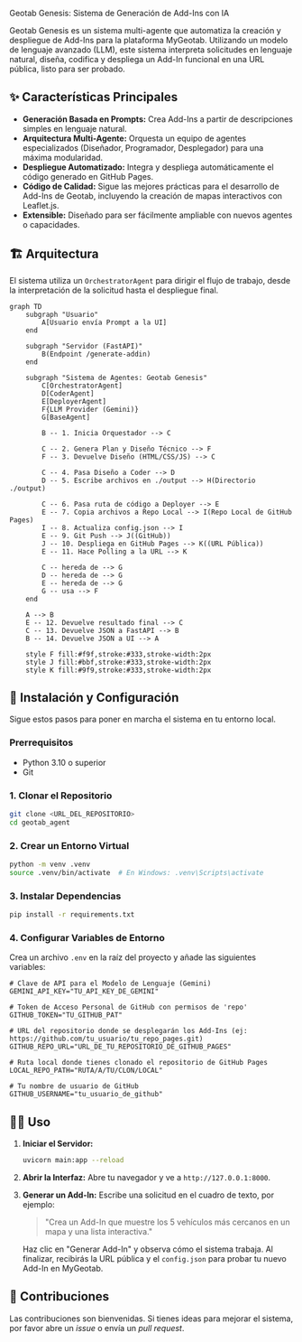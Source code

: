 Geotab Genesis: Sistema de Generación de Add-Ins con IA

Geotab Genesis es un sistema multi-agente que automatiza la creación y despliegue de Add-Ins para la plataforma MyGeotab. Utilizando un modelo de lenguaje avanzado (LLM), este sistema interpreta solicitudes en lenguaje natural, diseña, codifica y despliega un Add-In funcional en una URL pública, listo para ser probado.

## ✨ Características Principales

-   **Generación Basada en Prompts:** Crea Add-Ins a partir de descripciones simples en lenguaje natural.
-   **Arquitectura Multi-Agente:** Orquesta un equipo de agentes especializados (Diseñador, Programador, Desplegador) para una máxima modularidad.
-   **Despliegue Automatizado:** Integra y despliega automáticamente el código generado en GitHub Pages.
-   **Código de Calidad:** Sigue las mejores prácticas para el desarrollo de Add-Ins de Geotab, incluyendo la creación de mapas interactivos con Leaflet.js.
-   **Extensible:** Diseñado para ser fácilmente ampliable con nuevos agentes o capacidades.

## 🏗️ Arquitectura

El sistema utiliza un `OrchestratorAgent` para dirigir el flujo de trabajo, desde la interpretación de la solicitud hasta el despliegue final.

```mermaid
graph TD
    subgraph "Usuario"
        A[Usuario envía Prompt a la UI]
    end

    subgraph "Servidor (FastAPI)"
        B(Endpoint /generate-addin)
    end

    subgraph "Sistema de Agentes: Geotab Genesis"
        C[OrchestratorAgent]
        D[CoderAgent]
        E[DeployerAgent]
        F{LLM Provider (Gemini)}
        G[BaseAgent]

        B -- 1. Inicia Orquestador --> C

        C -- 2. Genera Plan y Diseño Técnico --> F
        F -- 3. Devuelve Diseño (HTML/CSS/JS) --> C

        C -- 4. Pasa Diseño a Coder --> D
        D -- 5. Escribe archivos en ./output --> H(Directorio ./output)

        C -- 6. Pasa ruta de código a Deployer --> E
        E -- 7. Copia archivos a Repo Local --> I(Repo Local de GitHub Pages)
        I -- 8. Actualiza config.json --> I
        E -- 9. Git Push --> J((GitHub))
        J -- 10. Despliega en GitHub Pages --> K((URL Pública))
        E -- 11. Hace Polling a la URL --> K

        C -- hereda de --> G
        D -- hereda de --> G
        E -- hereda de --> G
        G -- usa --> F
    end

    A --> B
    E -- 12. Devuelve resultado final --> C
    C -- 13. Devuelve JSON a FastAPI --> B
    B -- 14. Devuelve JSON a UI --> A

    style F fill:#f9f,stroke:#333,stroke-width:2px
    style J fill:#bbf,stroke:#333,stroke-width:2px
    style K fill:#9f9,stroke:#333,stroke-width:2px
```

## 🚀 Instalación y Configuración

Sigue estos pasos para poner en marcha el sistema en tu entorno local.

### Prerrequisitos
-   Python 3.10 o superior
-   Git

### 1. Clonar el Repositorio
```bash
git clone <URL_DEL_REPOSITORIO>
cd geotab_agent
```

### 2. Crear un Entorno Virtual
```bash
python -m venv .venv
source .venv/bin/activate  # En Windows: .venv\Scripts\activate
```

### 3. Instalar Dependencias
```bash
pip install -r requirements.txt
```

### 4. Configurar Variables de Entorno
Crea un archivo `.env` en la raíz del proyecto y añade las siguientes variables:

```env
# Clave de API para el Modelo de Lenguaje (Gemini)
GEMINI_API_KEY="TU_API_KEY_DE_GEMINI"

# Token de Acceso Personal de GitHub con permisos de 'repo'
GITHUB_TOKEN="TU_GITHUB_PAT"

# URL del repositorio donde se desplegarán los Add-Ins (ej: https://github.com/tu_usuario/tu_repo_pages.git)
GITHUB_REPO_URL="URL_DE_TU_REPOSITORIO_DE_GITHUB_PAGES"

# Ruta local donde tienes clonado el repositorio de GitHub Pages
LOCAL_REPO_PATH="RUTA/A/TU/CLON/LOCAL"

# Tu nombre de usuario de GitHub
GITHUB_USERNAME="tu_usuario_de_github"
```

## 🏃‍♂️ Uso

1.  **Iniciar el Servidor:**
    ```bash
    uvicorn main:app --reload
    ```
2.  **Abrir la Interfaz:**
    Abre tu navegador y ve a `http://127.0.0.1:8000`.

3.  **Generar un Add-In:**
    Escribe una solicitud en el cuadro de texto, por ejemplo:
    > "Crea un Add-In que muestre los 5 vehículos más cercanos en un mapa y una lista interactiva."

    Haz clic en "Generar Add-In" y observa cómo el sistema trabaja. Al finalizar, recibirás la URL pública y el `config.json` para probar tu nuevo Add-In en MyGeotab.

## 🤝 Contribuciones

Las contribuciones son bienvenidas. Si tienes ideas para mejorar el sistema, por favor abre un *issue* o envía un *pull request*.